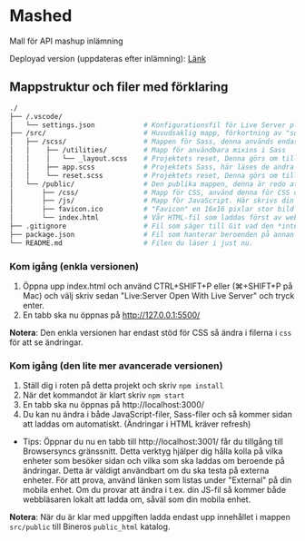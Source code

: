 # Mashed
Mall för API mashup inlämning

Deployad version (uppdateras efter inlämning):
[Länk](https://elenaperers.chas.academy/mashup-api/)

## Mappstruktur och filer med förklaring
```bash
./
├── /.vscode/
│   └── settings.json            # Konfigurationsfil för Live Server pluginet till VSCode, säger till den att servera från mappen "public"
├── /src/                        # Huvudsaklig mapp, förkortning av "source" som syftar till källkod.
│   ├── /scss/                   # Mappen för Sass, denna används endast i den avancerade versionen (se nedan). Den går att bortse från.
│   │    ├── /utilities/         # Mapp för användbara mixins i Sass
│   │    │   └── _layout.scss    # Projektets reset, Denna görs om till CSS automatiskt vid ändringar och CSS:en hamnar i public/css/reset.css
│   │    ├── app.scss            # Projektets Sass, här läses de andra scss-filerna in. Denna görs om till CSS automatiskt vid ändringar och CSS:en hamnar i public/css/app.css
│   │    └── reset.scss          # Projektets reset, Denna görs om till CSS automatiskt vid ändringar och CSS:en hamnar i public/css/reset.css
│   └── /public/                 # Den publika mappen, denna är redo att användas av en webbserver.
│       ├── /css/                # Mapp för CSS, använd denna för CSS om du inte vill använda Sass.
│       ├── /js/                 # Mapp för JavaScript. Här skrivs din kod.
│       ├── favicon.ico          # "Favicon" en 16x16 pixlar stor bild som visar en liten ikon på en webbläsar-flik.
│       └── index.html           # Vår HTML-fil som laddas först av webbservern. Alla andra filer läses in härifrån.
├── .gitignore                   # Fil som säger till Git vad den *inte* ska versionshantera.
├── package.json                 # Fil som hanterar beroenden på annan kod i vårt projekt, rör ej denna fil.
└── README.md                    # Filen du läser i just nu.
```

### Kom igång (enkla versionen)
1. Öppna upp index.html och använd CTRL+SHIFT+P eller (⌘+SHIFT+P på Mac) och välj skriv sedan "Live:Server Open With Live Server" och tryck enter.
2. En tabb ska nu öppnas på http://127.0.0.1:5500/

**Notera**: Den enkla versionen har endast stöd för CSS så ändra i filerna i `css` för att se ändringar.

### Kom igång (den lite mer avancerade versionen)
1. Ställ dig i roten på detta projekt och skriv `npm install`
2. När det kommandot är klart skriv `npm start`
3. En tabb ska nu öppnas på http://localhost:3000/
4. Du kan nu ändra i både JavaScript-filer, Sass-filer och så kommer sidan att laddas om automatiskt. (Ändringar i HTML kräver refresh)

* Tips: Öppnar du nu en tabb till http://localhost:3001/ får du tillgång till Browsersyncs gränssnitt. Detta verktyg hjälper dig hålla kolla på vilka enheter som besöker sidan och vilka som ska laddas om beroende på ändringar. Detta är väldigt användbart om du ska testa på externa enheter. För att prova, använd länken som listas under "External" på din mobila enhet. Om du provar att ändra i t.ex. din JS-fil så kommer både webbläsaren lokalt att ladda om, såväl som din mobila enhet.

**Notera**: När du är klar med uppgiften ladda endast upp innehållet i mappen `src/public` till Bineros `public_html` katalog.
